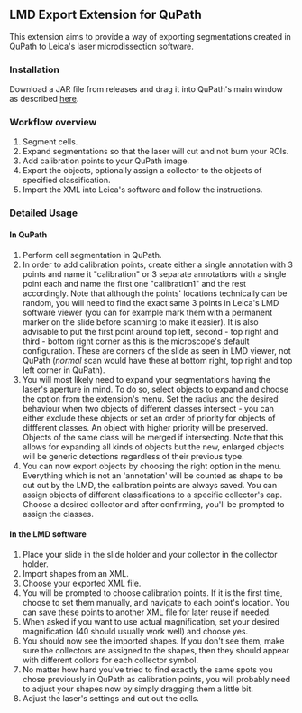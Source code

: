 ## LMD Export Extension for QuPath
This extension aims to provide a way of exporting segmentations 
created in QuPath to Leica's laser microdissection software.

### Installation
Download a JAR file from releases and drag it into QuPath's main 
window as described [here](https://qupath.readthedocs.io/en/0.4/docs/intro/extensions.html#installing-extensions). 
### Workflow overview
1. Segment cells.
2. Expand segmentations so that the laser will cut and not burn your ROIs.
3. Add calibration points to your QuPath image.
4. Export the objects, optionally assign a collector to the objects of specified classification.
5. Import the XML into Leica's software and follow the instructions.

### Detailed Usage
#### In QuPath
1. Perform cell segmentation in QuPath.
2. In order to add calibration points, create either a single annotation
with 3 points and name it "calibration" or 3 separate annotations with a single 
point each and name the first one "calibration1" and the rest accordingly. 
Note that although the points' locations technically can be random, you will need to find the exact same 3 points in Leica's LMD software viewer (you can for
example mark them with a permanent marker on the slide before scanning to make it
easier). It is also advisable to put the first point around top left, second - top right and third - bottom right corner
as this is the microscope's default configuration. These are corners of the slide as seen in LMD viewer, not QuPath
(_normal_ scan would have these at bottom right, top right and top left corner in QuPath).
3. You will most likely need to expand your segmentations having the laser's aperture
in mind. To do so, select objects to expand and choose the option from the extension's menu.
Set the radius and the desired behaviour when two objects of different classes 
intersect - you can either exclude these objects or set an order of priority for 
objects of diffferent classes. An object with higher priority will be preserved.
Objects of the same class will be merged if intersecting. Note that this allows 
for expanding all kinds of objects but the new, enlarged objects will be generic
detections regardless of their previous type.
4. You can now export objects by choosing the right option in the menu. 
Everything which is not an 'annotation' will be counted
as shape to be cut out by the LMD, the calibration points are always saved. You
can assign objects of different classifications to a specific collector's cap. Choose
a desired collector and after confirming, you'll be prompted to assign the classes.
#### In the LMD software
1. Place your slide in the slide holder and your collector in the collector holder.
2. Import shapes from an XML.
3. Choose your exported XML file.
4. You will be prompted to choose calibration points. If it is the first time, choose
to set them manually, and navigate to each point's location. You can save these points to another XML
file for later reuse if needed.
5. When asked if you want to use actual magnification, 
set your desired magnification (40 should usually work well)
and choose yes.
6. You should now see the imported shapes. If you don't see them, make sure 
the collectors are assigned to the shapes, then they should appear with different collors
for each collector symbol.
7. No matter how hard you've tried to find exactly the same spots you chose previously
in QuPath as calibration points, you will probably need to adjust your shapes 
now by simply dragging them a little bit.
8. Adjust the laser's settings and cut out the cells.  

